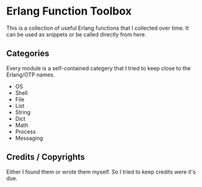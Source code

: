# Erlang Function Toolbox
This is a collection of useful Erlang functions that I collected over
time. It can be used as snippets or be called directly from here.

## Categories
Every module is a self-contained categery that I tried to keep close
to the Erlang/OTP names.

* OS
* Shell
* File
* List
* String
* Dict
* Math
* Process
* Messaging

## Credits / Copyrights
Either I found them or wrote them myself. So I tried to keep
credits were it's due.
